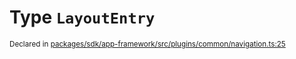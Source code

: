 # Type `LayoutEntry`
<sub>Declared in [packages/sdk/app-framework/src/plugins/common/navigation.ts:25](https://github.com/dxos/dxos/blob/5edae0c63/packages/sdk/app-framework/src/plugins/common/navigation.ts#L25)</sub>






